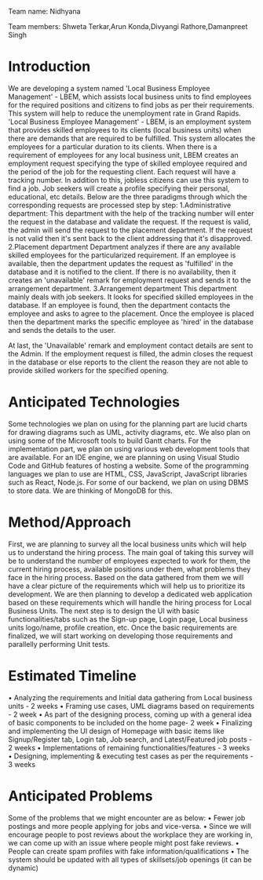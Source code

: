 Team name: Nidhyana

Team members: Shweta Terkar,Arun Konda,Divyangi Rathore,Damanpreet Singh

# Introduction

We are developing a system named 'Local Business Employee Management' - LBEM, which assists local business units to find employees for the required positions and citizens to find jobs as per their requirements. This system will help to reduce the unemployment rate in Grand Rapids.  
'Local Business Employee Management' - LBEM, is an employment system that provides skilled employees to its clients (local business units) when there are demands that are required to be fulfilled. This system allocates the employees for a particular duration to its clients. When there is a requirement of employees for any local business unit, LBEM creates an employment request specifying the type of skilled employee required and the period of the job for the requesting client. Each request will have a tracking number. In addition to this, jobless citizens can use this system to find a job. Job seekers will create a profile specifying their personal, educational, etc details. Below are the three paradigms through which the corresponding requests are processed step by step:
        1.Administrative department:
This department with the help of the tracking number will enter the request in the database and validate the request. If the request is valid, the admin will send the request to the placement department. If the request is not valid then it's sent back to the client addressing that it's disapproved.
        2.Placement department
Department analyzes if there are any available skilled employees for the particularized requirement. If an employee is available, then the department updates the request as 'fulfilled' in the database and it is notified to the client. If there is no availability, then it creates an 'unavailable' remark for employment request and sends it to the arrangement department.
        3.Arrangement department
This department mainly deals with job seekers. It looks for specified skilled employees in the database. If an employee is found, then the department contacts the employee and asks to agree to the placement. Once the employee is placed then the department marks the specific employee as 'hired' in the database and sends the details to the user. 

At last, the 'Unavailable' remark and employment contact details are sent to the Admin. If the employment request is filled, the admin closes the request in the database or else reports to the client the reason they are not able to provide skilled workers for the specified opening. 
 


# Anticipated Technologies

Some technologies we plan on using for the planning part are lucid charts for drawing diagrams such as UML, activity diagrams, etc. We also plan on using some of the Microsoft tools to build Gantt charts. For the implementation part, we plan on using various web development tools that are available. For an IDE engine, we are planning on using Visual Studio Code and GitHub features of hosting a website. 
Some of the programming languages we plan to use are HTML, CSS, JavaScript, JavaScript libraries such as React, Node.js. For some of our backend, we plan on using DBMS to store data. We are thinking of MongoDB for this. 



# Method/Approach

First, we are planning to survey all the local business units which will help us to understand the hiring process. The main goal of taking this survey will be to understand the number of employees expected to work for them, the current hiring process, available positions under them, what problems they face in the hiring process. Based on the data gathered from them we will have a clear picture of the requirements which will help us to prioritize its development. We are then planning to develop a dedicated web application based on these requirements which will handle the hiring process for Local Business Units. The next step is to design the UI with basic functionalities/tabs such as the Sign-up page, Login page, Local business units logo/name, profile creation, etc. Once the basic requirements are finalized, we will start working on developing those requirements and parallelly performing Unit tests.

# Estimated Timeline

•	Analyzing the requirements and Initial data gathering from Local business units - 2 weeks
•	Framing use cases, UML diagrams based on requirements - 2 week
•	As part of the designing process, coming up with a general idea of basic components to be included on the home page- 2 week
•	Finalizing and implementing the UI design of Homepage with basic items like Signup/Register tab, Login tab, Job search, and Latest/Featured job posts - 2 weeks
•	Implementations of remaining functionalities/features - 3 weeks
•	 Designing, implementing & executing test cases as per the requirements - 3 weeks


# Anticipated Problems

Some of the problems that we might encounter are as below:
•	Fewer job postings and more people applying for jobs and vice-versa.
•	Since we will encourage people to post reviews about the workplace they are working in, we can come up with an issue where people might post fake reviews.
•	People can create spam profiles with fake information/qualifications
•	The system should be updated with all types of skillsets/job openings (it can be dynamic)

